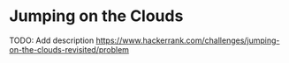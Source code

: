 # Jumping on the Clouds
TODO: Add description
https://www.hackerrank.com/challenges/jumping-on-the-clouds-revisited/problem
